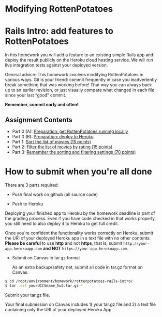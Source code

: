 Modifying RottenPotatoes
========================

# Rails Intro: add features to RottenPotatoes

In this homework you will add a feature to an existing simple Rails app
and deploy the result publicly on the Heroku cloud hosting service. We
will run live integration tests against your deployed version. 

General advice:  This homework involves modifying RottenPotatoes in
various ways. Git is your friend: commit frequently in case you
inadvertently break something that was working before! That way you can
always back up to an earlier revision, or just visually compare what
changed in each file since your last “good” commit. 

**Remember, commit early and often!**

## Assignment Contents

* Part 0 (A): [Preparation: get RottenPotatoes running locally](docs/part_0_A.md)
* Part 0 (B): [Preparation: deploy to Heroku](docs/part_0_B.md)
* Part 1: [Sort the list of movies (15 points)](docs/part_1.md)
* Part 2: [Filter the list of movies by rating (15 points)](docs/part_2.md)
* Part 3: [Remember the sorting and filtering settings (70 points)](docs/part_3.md)

# How to submit when you're all done
There are 3 parts required:
* Push final work on github (all source code)

* Push to Heroku

Deploying your finished app to Heroku by the homework deadline is part
of the grading process. Even if you have code checked in that works
properly, you still need to also deploy it to Heroku to get full
credit. 

Once you're confident the functionality works correctly on Heroku,
submit the URI of your deployed Heroku app in a text file with no other
contents. 
**Please be careful** to use **http** and not **https**, that is, 
submit `http://your-app.herokuapp.com` **and NOT**
`https://your-app.herokuapp.com`. 

* Submit on Canvas in tar.gz format

  As an extra backup/safety net, submit all code in tar.gz format on Canvas.  
  
```sh
$ cd /root/environment/homework/rottenpotatoes-rails-intro/
$ tar -czf yourUCCSname_hw2.tar.gz *
```
Submit your tar.gz file.

Your final submission on Canvas includes 1) your tar.gz file and 2) a text file containing only the URI of your deployed Heroku App

